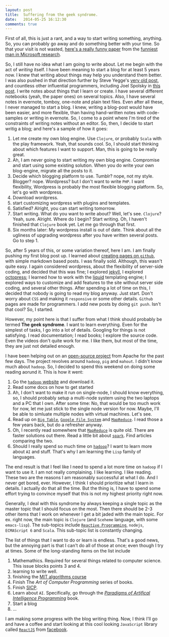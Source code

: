 ```yaml
---
layout: post
title:  Suffering from the geek syndrome.
date:   2014-05-25 16:12:30
comments: true
---
```


First of all, this is just a rant, and a way to start writing something, anything. So, you can probably go away and do something better with your time. So that your visit is not wasted, [here's a really funny paper][funny-link] from the [funniest man in Microsoft research][funniest-man].

So, I still have no idea what I am going to write about. Let me begin with the act of *writing* itself. I have been meaning to start a blog for at least 5 years now. I knew that writing about things may help you understand them better. I was also pushed in that direction further by Steve Yegge's [very old post][steve-yegge-writing], and countless other influential programmers, including Joel Spolsky in [this post][spolsky-writing]. I write notes about things that I learn or create. I have several different notebooks (yeah, the paper ones)  on several topics. Also, I have several notes in evernote, tomboy, one-note and plain text files. Even after all these, I never managed to start a blog. I knew, writing a blog-post would have been easier, and more flexible, than having hand-written notes with code-samples or writing in evernote. So, I come to a point where I'm tired of the constraints of writing notes without an editor. So, then, I decide to start writig a blog; and here's a sample of how it goes:

1. Let me create my own blog engine. Use `Clojure`, or probably `Scala` with the play framework. Yeah, that sounds cool. So, I should start thinking about which features I want to support. Man, this is going to be really great.
2. Ah, I am never going to start writing my own blog engine. Compromise and start using some existing solution. When you do write your own blog-engine, migrate all the posts to it.
3. Decide which blogging platform to use. Tumblr? nope, not my style. Blogger? nope. Wordpress? but I don't want to write `PHP`. I want flexibility, Wordpress is probably the most flexible blogging platform. So, let's go with wordpress.
4. Download wordpress.
5. start customizing wordpress with plugins and templates.
6. Satisfied? Alright, you can start writing tomorrow.
7. Start writing. What do you want to write about? Well, let's see. `Clojure`? Yeah, sure. Alright. Where do I begin? Start writing. Oh, I haven't finished that `Clojure` book yet. Let me go through that first.
8. Six months later: My wordpress install is out of date. Think about all the ugliness of upgrading wordpress after you have written several posts. Go to step 1.

So, after 5 years of this, or some variation thereof, here I am. I am finally pushing my first blog post up. I learned about [creating pages on `github`][gh-pages], with simple markdown based posts. I was finally sold. Although, this wasn't quite easy. I again considered wordpress, about the flexibility of server-side coding, and decided that this was fine; I explored [jekyll][jekyll], I explored [octopress][octopress]; I learned how to work with the [liquid][liquid] templating engine; I explored ways to customize and add features to the site without server side coding, and several other things. After spending a lot of time on this, I decided that nobody is going to read my blog anyway. Just start. Don't worry about `CSS` and making it `responsive` or some other details. `Github` pages are made for programmers. I add new posts by doing `git push`. Isn't that cool? So, I started.

However, my point here is that I suffer from what I think should probably be termed **The geek syndrome**. I want to learn everything. Even for the simplest of tasks, I go into a lot of details. Googling for things is not satisfying. I read documentation; I read books; I explore the source code. Even the videos don't quite work for me. I like them, but most of the time, they are just not detailed enough.

I have been helping out on an [open-source project][bigtop] from Apache for the past few days. The project revolves around `hadoop`, `pig` and `mahout`. I didn't know much about `hadoop`. So, I decided to spend this weekend on doing some reading aorund it. This is how it went:

1. Go the [`hadoop` website][hadoop] and download it.
2. Read some docs on how to get started
3. Ah, I don't want to make it run on single-node, I should know everything, so, I should probably setup a multi-node system using the two laptops and a PC that I own. After some time: No, that would be too much work for now, let me just stick to the single node version for now. Maybe, I'll be able to simluate multiple nodes with virtual machines. Let's see.
4. Read up on [`Big Table`][bigtable], [`Google File System`][gfs] and [`MapReduce`][mapreduce]. I read those a few years back, but do a refresher anyway.
5. Oh, I recently read somewhere that [`MapReduce`][mapreduce] is quite old. There are faster solutions out there. Read a little bit about [`spark`][spark]. Find articles comparing the two.
6. Should I really spend so much time on [`hadoop`][hadoop]? I want to learn more about `AI` and stuff. That's why I am learning the `Lisp` family of languages.

The end result is that I feel like I need to spend a lot more time on `hadoop` if I want to use it. I am not really complaining. I like learning. I like reading. These two are the reasons I am reasonably successful at what I do. And I never get bored, ever. However, I think I should prioritize what I learn in details. I actually do that all the time. But the thing is, I have to spend some effort trying to convince myself that this is not my highest priority right now.

Generally, I deal with this syndrome by always keeping a single topic as the master topic that I should focus on the most. Then there should be 2-3 other items that I work on whenever I get a bit jaded with the main topic. For ex. right now, the main topic is `Clojure` (and `Sceheme` language, with some `emacs-lisp`). The sub-topics include [`Reactive Programming`][reactive_manifesto], `nodejs`, `ECMAScript 6` and `Scala`. This sub-topic list is constantly changing.

The list of things that I want to do or learn is endless. That's a good news, but the annoying part is that I can't do all of those at once; even though I try at times. Some of the long-standing items on the list include

1. Mathemathics. Required for several things related to computer science. This issue blocks points 3 and 4.
2. learning to write well.
3. finishing the [MIT algorithms course][algorithms]
4. Finish The *Art of Computer Programming* series of books.
5. Finish [SICP][SICP].
6. Learn about `AI`. Specifically, go through the [*Paradigms of Artifical Intelligence Programming*][paip] book.
7. Start a blog
8. ...

I am making some progress with the blog writing thing. Now, I think I'll go and have a coffee and start looking at this cool looking `JavaScript` library called [`ReactJS`][ReactJS] from [facebook][facebook].

[funny-link]: http://research.microsoft.com/en-us/people/mickens/thenightwatch.pdf
[funniest-man]: http://blogs.msdn.com/b/oldnewthing/archive/2013/12/24/10484402.aspx
[steve-yegge-writing]: https://sites.google.com/site/steveyegge2/you-should-write-blogs
[spolsky-writing]: http://www.joelonsoftware.com/articles/CollegeAdvice.html
[gh-pages]: https://pages.github.com/
[jekyll]: http://jekyllrb.com/
[octopress]: http://octopress.org/
[liquid]: http://liquidmarkup.org/
[bigtop]: https://issues.apache.org/jira/browse/BIGTOP-1269
[hadoop]: http://hadoop.apache.org/
[bigtable]: http://static.googleusercontent.com/media/research.google.com/en//archive/bigtable-osdi06.pdf
[gfs]: http://static.googleusercontent.com/media/research.google.com/en//archive/gfs-sosp2003.pdf
[mapreduce]: http://static.googleusercontent.com/media/research.google.com/en//archive/mapreduce-osdi04.pdf
[spark]: http://spark.apache.org/
[emacs]: http://www.gnu.org/software/emacs/
[reactive_manifesto]: http://www.reactivemanifesto.org/
[algorithms]: http://archive.org/details/MIT6.046JF05MPEG4/
[SICP]: http://mitpress.mit.edu/sicp/full-text/book/book.html
[paip]: http://norvig.com/paip.html
[ReactJS]: http://facebook.github.io/react/
[facebook]: https://www.facebook.com/
